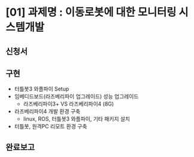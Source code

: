 # [01] 과제명 : 이동로봇에 대한 모니터링 시스템개발

## 신청서

## 구현

- 터틀봇3 와플파이 Setup
- 임베디드보드(라즈베리파이 업그레이드) 성능 업그레이드
  - 라즈베리파이3+ VS 라즈베리파이4 (8G)
- 라즈베리파이4 개발 환경 구축 
  - linux, ROS, 터틀봇3 와플파이, 기타 패키지 설치
- 터틀봇, 원격PC 리모트 환경 구축


## 완료보고

